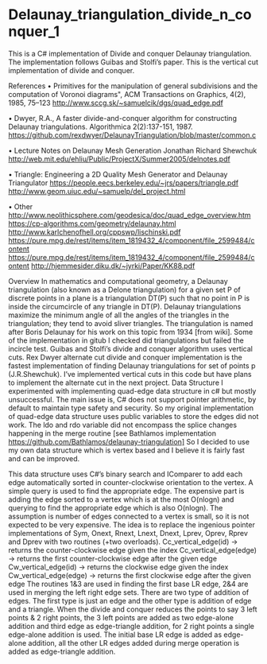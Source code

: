 # Delaunay_triangulation_divide_n_conquer_1
This is a C# implementation of Divide and conquer Delaunay triangulation. The implementation follows Guibas and Stolfi’s paper.  This is the vertical cut implementation of divide and conquer. 

References
•	Primitives for the manipulation of general subdivisions and the computation of Voronoi diagrams", ACM Transactions on Graphics, 4(2), 1985, 75–123
http://www.sccg.sk/~samuelcik/dgs/quad_edge.pdf

•	Dwyer, R.A., A faster divide-and-conquer algorithm for constructing
Delaunay triangulations. Algorithmica 2(2):137-151, 1987.
https://github.com/rexdwyer/DelaunayTriangulation/blob/master/common.c

•	Lecture Notes on Delaunay Mesh Generation
Jonathan Richard Shewchuk
http://web.mit.edu/ehliu/Public/ProjectX/Summer2005/delnotes.pdf

•	Triangle: Engineering a 2D Quality Mesh Generator and Delaunay Triangulator
https://people.eecs.berkeley.edu/~jrs/papers/triangle.pdf
http://www.geom.uiuc.edu/~samuelp/del_project.html

•	Other
http://www.neolithicsphere.com/geodesica/doc/quad_edge_overview.htm
https://cp-algorithms.com/geometry/delaunay.html
http://www.karlchenofhell.org/cppswp/lischinski.pdf
https://pure.mpg.de/rest/items/item_1819432_4/component/file_2599484/content
https://pure.mpg.de/rest/items/item_1819432_4/component/file_2599484/content
http://hjemmesider.diku.dk/~jyrki/Paper/KK88.pdf

Overview
In mathematics and computational geometry, a Delaunay triangulation (also known as a Delone triangulation) for a given set P of discrete points in a plane is a triangulation DT(P) such that no point in P is inside the circumcircle of any triangle in DT(P). Delaunay triangulations maximize the minimum angle of all the angles of the triangles in the triangulation; they tend to avoid sliver triangles. The triangulation is named after Boris Delaunay for his work on this topic from 1934 [from wiki]. Some of the implementation in gitub I checked did triangulations but failed the incircle test.
Guibas and Stolfi’s divide and conquer algorithm uses vertical cuts. Rex Dwyer alternate cut divide and conquer implementation is the fastest implementation of finding Delaunay triangulations for set of points p (J.R.Shewchuk). I’ve implemented vertical cuts in this code but have plans to implement the alternate cut in the next project.
Data Structure
I experimented with implementing quad-edge data structure in c# but mostly unsuccessful. The main issue is, C# does not support pointer arithmetic, by default to maintain type safety and security. So my original implementation of quad-edge data structure uses public variables to store the edges did not work. The ldo and rdo variable did not encompass the splice changes happening in the merge routine [see Bathlamos implementation https://github.com/Bathlamos/delaunay-triangulation]
So I decided to use my own data structure which is vertex based and I believe it is fairly fast and can be improved. 
 
This data structure uses C#’s binary search and IComparer<T> to add each edge automatically sorted in counter-clockwise orientation to the vertex. A simple query is used to find the appropriate edge. The expensive part is adding the edge sorted to a vertex which is at the most O(nlogn) and querying to find the appropriate edge which is also O(nlogn). The assumption is number of edges connected to a vertex is small, so it is not expected to be very expensive. 
The idea is to replace the ingenious pointer implementations of Sym, Onext, Rnext, Lnext, Dnext, Lprev, Oprev, Rprev and Dprev with two routines (+two overloads).
Cc_vertical_edge(id) -> returns the counter-clockwise edge given the index
Cc_vertical_edge(edge) -> returns the first counter-clockwise edge after the given edge
Cw_vertical_edge(id) -> returns the clockwise edge given the index
Cw_vertical_edge(edge) -> returns the first clockwise edge after the given edge
The routines 1&3 are used in finding the first base LR edge, 2&4 are used in merging the left right edge sets.
There are two type of addition of edges. The first type is just an edge and the other type is addition of edge and a triangle. When the divide and conquer reduces the points to say 3 left points & 2 right points, the 3 left points are added as two edge-alone addition and third edge as edge-triangle addition, for 2 right points a single edge-alone addition is used. The initial base LR edge is added as edge-alone addition, all the other LR edges added during merge operation is added as edge-triangle addition.
